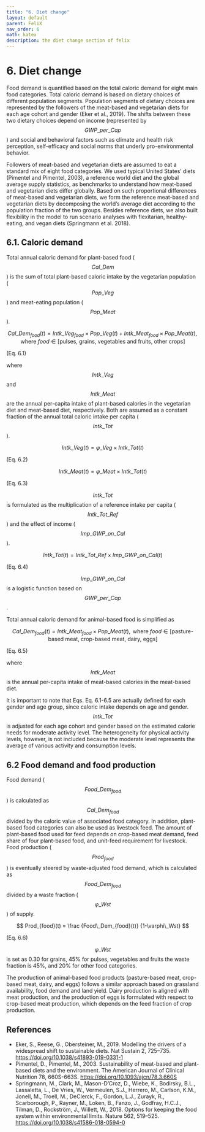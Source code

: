 ```yaml
---
title: "6. Diet change"
layout: default
parent: FeliX
nav_order: 6
math: katex
description: the diet change section of felix
---
```


# 6. Diet change
Food demand is quantified based on the total caloric demand for eight main food categories. Total caloric demand is based on dietary choices of different population segments. Population segments of dietary choices are represented by the followers of the meat-based and vegetarian diets for each age cohort and gender (Eker et al., 2019). The shifts between these two dietary choices depend on income (represented by $$GWP\_per\_Cap$$) and social and behavioral factors such as climate and health risk perception, self-efficacy and social norms that underly pro-environmental behavior.

Followers of meat-based and vegetarian diets are assumed to eat a standard mix of eight food categories. We used typical United States’ diets (Pimentel and Pimentel, 2003), a reference world diet and the global average supply statistics, as benchmarks to understand how meat-based and vegetarian diets differ globally. Based on such proportional differences of meat-based and vegetarian diets, we form the reference meat-based and vegetarian diets by decomposing the world’s average diet according to the population fraction of the two groups. Besides reference diets, we also built flexibility in the model to run scenario analyses with flexitarian, healthy-eating, and vegan diets (Springmann et al. 2018).

## 6.1. Caloric demand
Total annual caloric demand for plant-based food ($$Cal\_Dem$$) is the sum of total plant-based caloric intake by the vegetarian population ($$Pop\_Veg$$) and meat-eating population ($$Pop\_Meat$$).

$$
Cal\_Dem_{food}(t) = 
    Intk\_Veg_{food} \times Pop\_Veg(t) + Intk\_Meat_{food} \times Pop\_Meat(t), \text{ where } food \in [\text{pulses, grains, vegetables and fruits, other crops}]   
$$

(Eq. 6.1)

where $$Intk\_Veg$$ and $$Intk\_Meat$$ are the annual per-capita intake of plant-based calories in the vegetarian diet and meat-based diet, respectively. Both are assumed as a constant fraction of the annual total caloric intake per capita ($$Intk\_Tot$$).

$$
Intk\_Veg(t) = \varphi\_Veg \times Intk\_Tot(t)
$$

(Eq. 6.2)

$$
Intk\_Meat(t) = \varphi\_Meat \times Intk\_Tot(t)
$$

(Eq. 6.3)

$$Intk\_Tot$$ is formulated as the multiplication of a reference intake per capita ($$Intk\_Tot\_Ref$$) and the effect of income ($$Imp\_GWP\_on\_Cal$$). 

$$
Intk\_Tot(t) = Intk\_Tot\_Ref \times Imp\_GWP\_on\_Cal(t)
$$

(Eq. 6.4)


$$Imp\_GWP\_on\_Cal$$ is a logistic function based on $$GWP\_per\_Cap$$. 

Total annual caloric demand for animal-based food is simplified as

$$
Cal\_Dem_{food}(t) = 
    Intk\_Meat_{food} \times Pop\_Meat(t), \text{ where } food \in [\text{pasture-based meat, crop-based meat, dairy, eggs}]   
$$

(Eq. 6.5)

where $$Intk\_Meat$$ is the annual per-capita intake of meat-based calories in the meat-based diet. 

It is important to note that Eqs. Eq. 6.1-6.5 are actually defined for each gender and age group, since caloric intake depends on age and gender. $$Intk\_Tot$$ is adjusted for each age cohort and gender based on the estimated calorie needs for moderate activity level. The heterogeneity for physical activity levels, however, is not included because the moderate level represents the average of various activity and consumption levels. 

## 6.2 Food demand and food production
Food demand ($$Food\_Dem_{food}$$) is calculated as $$Cal\_Dem_{food}$$ divided by the caloric value of associated food category. In addition, plant-based food categories can also be used as livestock feed. The amount of plant-based food used for feed depends on crop-based meat demand, feed share of four plant-based food, and unit-feed requirement for livestock. Food production ($$Prod_{food}$$) is eventually steered by waste-adjusted food demand, which is calculated as $$Food\_Dem_{food}$$ divided by a waste fraction ($$\varphi\_Wst$$) of supply.

$$
Prod_{food}(t) = \frac
    {Food\_Dem_{food}(t)}
    {1-\varphi\_Wst}
$$

(Eq. 6.6)

$$\varphi\_Wst$$ is set as 0.30 for grains, 45% for pulses, vegetables and fruits the waste fraction is 45%, and 20% for other food categories.

The production of animal-based food products (pasture-based meat, crop-based meat, dairy, and eggs) follows a similar approach based on grassland availability, food demand and land yield. Dairy production is aligned with meat production, and the production of eggs is formulated with respect to crop-based meat production, which depends on the feed fraction of crop production.

## References
- Eker, S., Reese, G., Obersteiner, M., 2019. Modelling the drivers of a widespread shift to sustainable diets. Nat Sustain 2, 725–735. https://doi.org/10.1038/s41893-019-0331-1
- Pimentel, D., Pimentel, M., 2003. Sustainability of meat-based and plant-based diets and the environment. The American Journal of Clinical Nutrition 78, 660S-663S. https://doi.org/10.1093/ajcn/78.3.660S
- Springmann, M., Clark, M., Mason-D’Croz, D., Wiebe, K., Bodirsky, B.L., Lassaletta, L., De Vries, W., Vermeulen, S.J., Herrero, M., Carlson, K.M., Jonell, M., Troell, M., DeClerck, F., Gordon, L.J., Zurayk, R., Scarborough, P., Rayner, M., Loken, B., Fanzo, J., Godfray, H.C.J., Tilman, D., Rockström, J., Willett, W., 2018. Options for keeping the food system within environmental limits. Nature 562, 519–525. https://doi.org/10.1038/s41586-018-0594-0